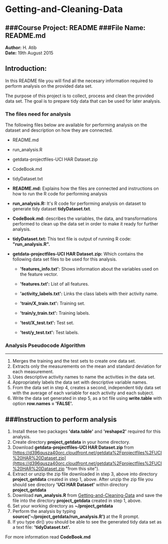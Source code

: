 # Getting-and-Cleaning-Data
###Course Project: README
###File Name: README.md
-----				

**Author:** H. Atib  
**Date:** 19th August 2015

## Introduction:

In this README file you will find all the necesary information required to perform analysis on the provided data set.

The purpose of this project is to collect, process and clean the provided data set. The goal is to prepare tidy data that can be used for later analysis.

### The files need for analysis 
The following files below are available for performing analysis on the dataset and description on how they are connected. 

- README.md
- run_analysis.R
- getdata-projectfiles-UCI HAR Dataset.zip
- CodeBook.md
- tidyDataset.txt

- **README.md:** Explains how the files are connected and instructions on how to run the R code for performing analysis
- **run_analysis.R:** It's R code for performing analysis on dataset to generate tidy dataset **tidyDataset.txt**.
- **CodeBook.md:** describes the variables, the data, and transformations performed to clean up the data set in order to make it ready for further analysis.
- **tidyDataset.txt:** This text file is output of running R code: **"run_analysis.R".** 
- **getdata-projectfiles-UCI HAR Dataset.zip:** Which contains the following data set files to be used for this analysis.
	+ **'features_info.txt':** Shows information about the variables used on the feature vector.

	+ **'features.txt':** List of all features.

	+ **'activity_labels.txt':** Links the class labels with their activity name.

	+ **'train/X_train.txt':** Training set.

	+ **'train/y_train.txt':** Training labels.

	+ **'test/X_test.txt':** Test set.

	+ **'test/y_test.txt':** Test labels.

### Analysis Pseudocode Algorithm
--- 
1. Merges the training and the test sets to create one data set.
2. Extracts only the measurements on the mean and standard deviation for each measurement.
3. Uses descriptive activity names to name the activities in the data set.
4. Appropriately labels the data set with descriptive variable names.
5. From the data set in step 4, creates a second, independent tidy data set with the average of each variable for each activity and each subject.
6. Write the data set generated in step 5, as a txt file using **write.table** with option **row.names = 'FALSE'.** 

###Instruction to perform analysis
---

1. Install these two packages **'data.table'**
and **'reshape2'** required for this analysis.
2. Create directory **project_getdata** in your home directory. 
3. Download **getdata-projectfiles-UCI HAR Dataset.zip** from [https://d396qusza40orc.cloudfront.net/getdata%2Fprojectfiles%2FUCI%20HAR%20Dataset.zip](https://d396qusza40orc.cloudfront.net/getdata%2Fprojectfiles%2FUCI%20HAR%20Dataset.zip "from this site").
4. Extract or unzip the zip file downloaded in step 3, above into directory **project_getdata** created in step 1, above. After unzip the zip file you should see directory **'UCI HAR Dataset'** within directory **project_getdata**  
5. Download **run_analysis.R** from [Getting-and-Cleaning-Data](https://github.com/bisima/Getting-and-Cleaning-Data "this github site") and save the file into the directory **project_getdata** created in step 1, above.
6. Set your working directory as **~/project_getdata**
7. Perform the analysis by typing **source('~/project_getdata/run_analysis.R')** at the R prompt.
8. If you type dir() you should be able to see the generated tidy data set as a text file: **'tidyDataset.txt'.**

For more information read **CodeBook.md**

 

